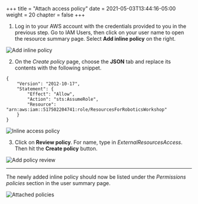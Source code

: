 +++
title = "Attach access policy"
date = 2021-05-03T13:44:16-05:00
weight = 20
chapter = false
+++

1. Log in to your AWS account with the credentials provided to you in the previous step. Go to IAM Users, then click on your user name to open the resource summary page. Select **Add inline policy** on the right.

![Add inline policy](/iam-add-inline.png?classes=border)

2. On the _Create policy_ page, choose the **JSON** tab and replace its contents with the following snippet.

```
{
    "Version": "2012-10-17",
    "Statement": {
        "Effect": "Allow",
        "Action": "sts:AssumeRole",
        "Resource": "arn:aws:iam::517502204741:role/ResourcesForRoboticsWorkshop"
    }
}
```

![Inline access policy](/iam-inline-policy.png?classes=border)

3. Click on **Review policy**. For name, type in _ExternalResourcesAccess_. Then hit the **Create policy** button.

![Add policy review](/iam-policy-review.png?classes=border)

---

The newly added inline policy should now be listed under the _Permissions policies_ section in the user summary page.

![Attached policies](/iam-policy-list.png?classes=border)
